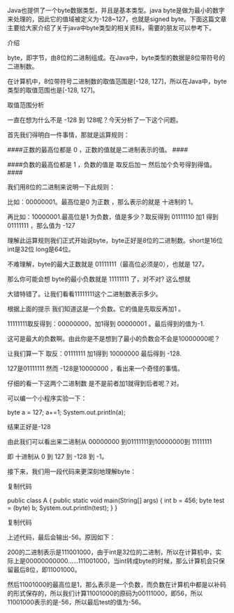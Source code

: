 Java也提供了一个byte数据类型，并且是基本类型。java byte是做为最小的数字来处理的，因此它的值域被定义为-128~127，也就是signed byte。下面这篇文章主要给大家介绍了关于java中byte类型的相关资料，需要的朋友可以参考下。

介绍

byte，即字节，由8位的二进制组成。在Java中，byte类型的数据是8位带符号的二进制数。

在计算机中，8位带符号二进制数的取值范围是[-128, 127]，所以在Java中，byte类型的取值范围也是[-128, 127]。

取值范围分析

一直在想为什么不是 -128 到 128呢？今天分析了一下这个问题。

首先我们得明白一件事情，那就是运算规则：



####正数的最高位都是 0 ，正数的值就是二进制表示的值。 ####

####负数的最高位都是 1 ，负数的值是 取反后加一 然后加个负号得到得值。 ####



我们用8位的二进制来说明一下此规则：

比如：00000001。最高位是0 为正数 ，那么表示的就是 十进制的 1。

再比如：10000001.最高位是1 为负数，值是多少？取反得到 01111110 加1 得到 01111111 ，那么值为 -127

理解此运算规则我们正式开始说byte，byte正好是8位的二进制数。short是16位 int是32位 long是64位。

不难理解，byte的最大正数就是 01111111（最高位必须是0），也就是 127。

那么你可能会想 byte的最小负数就是 11111111 了，对不对? 这么想就

大错特错了。让我们看看11111111这个二进制数表示多少。

根据上面的提示 我们知道这是一个负数。它的值是先取反再加1 。

11111111取反得到：00000000，加1得到 00000001 。最后得到的值为-1.

这可是最大的负数啊。由此你是不是想到了最小的负数会不会是10000000呢？

让我们算一下 取反：01111111 加1得到 10000000 最后得到 -128.

127是01111111 然而 -128是10000000 ，看出来一个奇怪的事情。



仔细的看一下这两个二进制数 是不是前者加1就得到后者呢？对。

可以编一个小程序实验一下：

byte a = 127;
a+=1;
System.out.println(a);

结果正好是-128

由此我们可以看出来二进制从 00000000 到01111111到10000000到 11111111

即 十进制从 0 到 127 到 -128 到 -1。

接下来，我们用一段代码来更深刻地理解byte：


复制代码

public class A {
 public static void main(String[] args) {
  int b = 456;
  byte test = (byte) b;
  System.out.println(test);
 }
}

复制代码

上述代码，最后会输出-56。原因如下：

200的二进制表示是111001000，由于int是32位的二进制，所以在计算机中，实际上是00000000000……111001000，当int转成byte的时候，那么计算机会只保留最后8位，即11001000。

然后11001000的最高位是1，那么表示是一个负数，而负数在计算机中都是以补码的形式保存的，所以我们计算11001000的原码为00111000，即56，所以11001000表示的是-56，所以最后test的值为-56。

